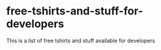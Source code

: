 # free-tshirts-and-stuff-for-developers
This is a list of free tshirts and stuff available for developers
